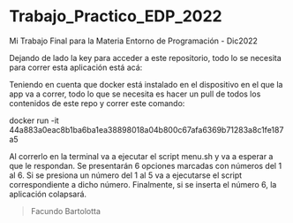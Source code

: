 # Trabajo_Practico_EDP_2022
Mi Trabajo Final para la Materia Entorno de Programación - Dic2022

Dejando de lado la key para acceder a este repositorio, todo lo se necesita para correr esta aplicación está acá:

Teniendo en cuenta que docker está instalado en el dispositivo en el que la app va a correr, 
todo lo que se necesita es hacer un pull de todos los contenidos de este repo y correr este comando:

docker run -it 44a883a0eac8b1ba6ba1ea38898018a04b800c67afa6369b71283a8c1fe187a5

Al correrlo en la terminal va a ejecutar el script menu.sh y va a esperar a que le respondan. 
Se presentarán 6 opciones marcadas con números del 1 al 6.
Si se presiona un número del 1 al 5 va a ejecutarse el script correspondiente a dicho número.
Finalmente, si se inserta el número 6, la aplicación colapsará.


>Facundo Bartolotta

